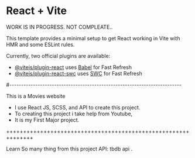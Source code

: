 # React + Vite

WORK IS IN PROGRESS. NOT COMPLEATE..

This template provides a minimal setup to get React working in Vite with HMR and some ESLint rules.

Currently, two official plugins are available:

- [@vitejs/plugin-react](https://github.com/vitejs/vite-plugin-react/blob/main/packages/plugin-react/README.md) uses [Babel](https://babeljs.io/) for Fast Refresh
- [@vitejs/plugin-react-swc](https://github.com/vitejs/vite-plugin-react-swc) uses [SWC](https://swc.rs/) for Fast Refresh


#-------------------------------------------------------------------------

This is a Movies website
* I use React JS, SCSS, and API to create this project.
* To creating this project i take help from Youtube,
* It is my First Major project.

++++++++++++++++++++++++++++++++++++++++++++++++++++++++++++++

Learn So many thing from this project
API: tbdb api .
